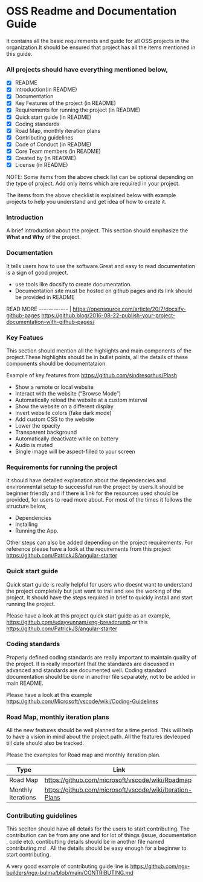 # OSS Readme and Documentation Guide
It contains all the basic requirements and guide for all OSS projects in the organization.It should be ensured that project has all the items mentioned in this guide.

### All projects should have everything mentioned below,

- [x] README
- [x] Introduction(in README)
- [x] Documentation
- [x] Key Features of the project (in README)
- [x] Requirements for running the project (in README)
- [x] Quick start guide  (in README)
- [x] Coding standards
- [x] Road Map, monthly iteration plans
- [x] Contributing guidelines
- [x] Code of Conduct (in README)
- [x] Core Team members (in README)
- [x] Created by (in README)
- [x] License (in README)

NOTE: Some items from the above check list can be optional depending on the type of project. Add only items which are required in your project.

The items from the above checklist is explained below with example projects to help you understand and get idea of how to create it.

 ### Introduction
 
 A brief introduction about the project. This section should emphasize the **What and Why** of the project.
 
 ### Documentation
 
 It tells users how to use the software.Great and easy to read documentation is a sign of good project.
 * use tools like docsify to create documentation.
 * Documentation site must be hosted on github pages and its link should be provided in README
 
 READ MORE
------------ |
https://opensource.com/article/20/7/docsify-github-pages
https://github.blog/2016-08-22-publish-your-project-documentation-with-github-pages/


### Key Featues

This section should mention all the highlights and main components of the project.These highlights should be in bullet points, all the details of these components should be documentataion.

Example of key features from https://github.com/sindresorhus/Plash
* Show a remote or local website
* Interact with the website (“Browse Mode”)
* Automatically reload the website at a custom interval
* Show the website on a different display
* Invert website colors (fake dark mode)
* Add custom CSS to the website
* Lower the opacity
* Transparent background
* Automatically deactivate while on battery
* Audio is muted
* Single image will be aspect-filled to your screen

### Requirements for running the project

It should have detailed explanation about the dependencies and environmental setup to successful run the project by users.It should be beginner friendly and if there is link for the resources used should be provided, for users to read more about. For most of the times it follows the structure below, 
* Dependencies
* Installing
* Running the App.

Other steps can also be added depending on the project requirements.
For reference please have a look at the requirements from this project https://github.com/PatrickJS/angular-starter

### Quick start guide

Quick start guide is really helpful for users who doesnt want to understand the project completely but just want to trail and see the working of the project.
It should have the steps required in brief to quickly install and start running the project.

Please have a look at this project quick start guide as an example, https://github.com/udayvunnam/xng-breadcrumb or this https://github.com/PatrickJS/angular-starter

### Coding standards

Properly defined coding standards are really important to maintain quality of the project. It is really important that the standards are discussed in advanced and standards are documented well. Coding standard documentation should be done in another file separately, not to be added in main README.

Please have a look at this example https://github.com/Microsoft/vscode/wiki/Coding-Guidelines

### Road Map, monthly iteration plans

All the new features should be well planned for a time period. This will help to have a vision in mind about the project path. All the features devleoped till date should also be tracked.

Please the examples for Road map and monthly iteration plan.

Type | Link
---- | ----
Road Map | https://github.com/microsoft/vscode/wiki/Roadmap
Monthly Iterations | https://github.com/microsoft/vscode/wiki/Iteration-Plans

### Contributing guidelines

This seciton should have all details for the users to start contributing. The contribution can be from any one and for lot of things (issue, documentation , code etc).
contibutting details should be in another file named contributing.md . All the details should be easy enough for a beginner to start contributing.

A very good example of contributing guide line is https://github.com/ngx-builders/ngx-bulma/blob/main/CONTRIBUTING.md

